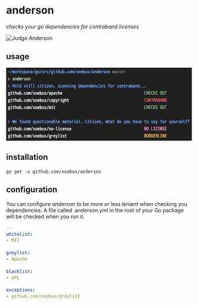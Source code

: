 # anderson

*checks your go dependencies for contraband licenses*

![Judge Anderson](http://www.scifibloggers.com/wp-content/uploads/dredd-2012.jpg)

## usage

![Usage](media/usage.png)

## installation

```
go get -u github.com/xoebus/anderson
```

## configuration

You can configure *anderson* to be more or less lenient when checking you dependencies. A file called .anderson.yml in the root of your Go package will be checked when you run it.

``` yml
---
whitelist:
- MIT

greylist:
- Apache

blacklist:
- GPL

exceptions:
- github.com/xoebus/greylist
```

